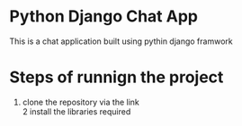 # Python Django Chat App
 This is a chat application built using pythin django framwork
# Steps of runnign the project
1. clone the repository via the link </br>
2 install the libraries required
